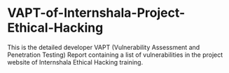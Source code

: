 # VAPT-of-Internshala-Project-Ethical-Hacking
This is the detailed developer VAPT (Vulnerability Assessment and Penetration Testing) Report containing a list of vulnerabilities in the project website of Internshala Ethical Hacking training.

